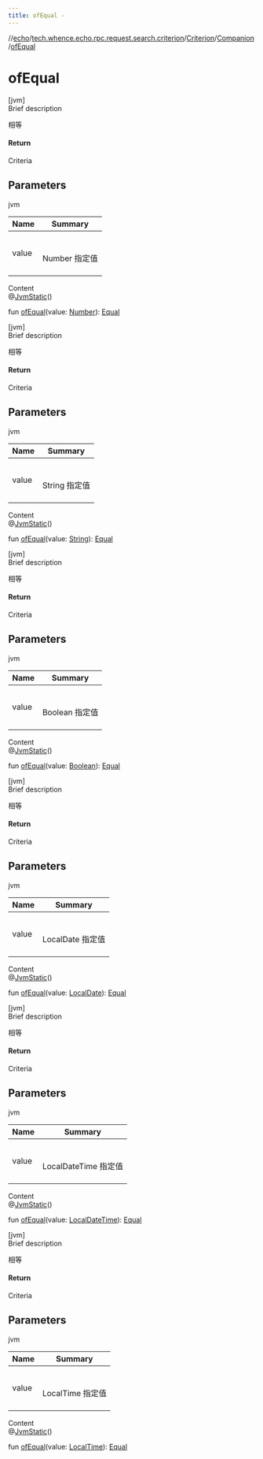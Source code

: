 ```yaml
---
title: ofEqual -
---
```

//[echo](../../../index.md)/[tech.whence.echo.rpc.request.search.criterion](../../index.md)/[Criterion](../index.md)/[Companion](index.md)/[ofEqual](of-equal.md)



# ofEqual  
[jvm]  
Brief description  


相等



#### Return  


Criteria



## Parameters  
  
jvm  
  
|  Name|  Summary| 
|---|---|
| value| <br><br>Number 指定值<br><br>
  
  
Content  
@[JvmStatic](https://kotlinlang.org/api/latest/jvm/stdlib/kotlin.jvm/-jvm-static/index.html)()  
  
fun [ofEqual](of-equal.md)(value: [Number](https://kotlinlang.org/api/latest/jvm/stdlib/kotlin/-number/index.html)): [Equal](../../-equal/index.md)  


[jvm]  
Brief description  


相等



#### Return  


Criteria



## Parameters  
  
jvm  
  
|  Name|  Summary| 
|---|---|
| value| <br><br>String 指定值<br><br>
  
  
Content  
@[JvmStatic](https://kotlinlang.org/api/latest/jvm/stdlib/kotlin.jvm/-jvm-static/index.html)()  
  
fun [ofEqual](of-equal.md)(value: [String](https://kotlinlang.org/api/latest/jvm/stdlib/kotlin/-string/index.html)): [Equal](../../-equal/index.md)  


[jvm]  
Brief description  


相等



#### Return  


Criteria



## Parameters  
  
jvm  
  
|  Name|  Summary| 
|---|---|
| value| <br><br>Boolean 指定值<br><br>
  
  
Content  
@[JvmStatic](https://kotlinlang.org/api/latest/jvm/stdlib/kotlin.jvm/-jvm-static/index.html)()  
  
fun [ofEqual](of-equal.md)(value: [Boolean](https://kotlinlang.org/api/latest/jvm/stdlib/kotlin/-boolean/index.html)): [Equal](../../-equal/index.md)  


[jvm]  
Brief description  


相等



#### Return  


Criteria



## Parameters  
  
jvm  
  
|  Name|  Summary| 
|---|---|
| value| <br><br>LocalDate 指定值<br><br>
  
  
Content  
@[JvmStatic](https://kotlinlang.org/api/latest/jvm/stdlib/kotlin.jvm/-jvm-static/index.html)()  
  
fun [ofEqual](of-equal.md)(value: [LocalDate](https://docs.oracle.com/javase/8/docs/api/java/time/LocalDate.html)): [Equal](../../-equal/index.md)  


[jvm]  
Brief description  


相等



#### Return  


Criteria



## Parameters  
  
jvm  
  
|  Name|  Summary| 
|---|---|
| value| <br><br>LocalDateTime 指定值<br><br>
  
  
Content  
@[JvmStatic](https://kotlinlang.org/api/latest/jvm/stdlib/kotlin.jvm/-jvm-static/index.html)()  
  
fun [ofEqual](of-equal.md)(value: [LocalDateTime](https://docs.oracle.com/javase/8/docs/api/java/time/LocalDateTime.html)): [Equal](../../-equal/index.md)  


[jvm]  
Brief description  


相等



#### Return  


Criteria



## Parameters  
  
jvm  
  
|  Name|  Summary| 
|---|---|
| value| <br><br>LocalTime 指定值<br><br>
  
  
Content  
@[JvmStatic](https://kotlinlang.org/api/latest/jvm/stdlib/kotlin.jvm/-jvm-static/index.html)()  
  
fun [ofEqual](of-equal.md)(value: [LocalTime](https://docs.oracle.com/javase/8/docs/api/java/time/LocalTime.html)): [Equal](../../-equal/index.md)  



